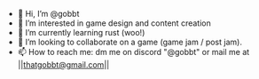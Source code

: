 - 👋 Hi, I’m @gobbt
- 👀 I’m interested in game design and content creation
- 🌱 I’m currently learning rust (woo!)
- 💞️ I’m looking to collaborate on a game (game jam / post jam).
- 📫 How to reach me: dm me on discord "@gobbt" or mail me at ||thatgobbt@gmail.com|| 

<!---
gobbt/gobbt is a ✨ special ✨ repository because its `README.md` (this file) appears on your GitHub profile.
You can click the Preview link to take a look at your changes.
--->
